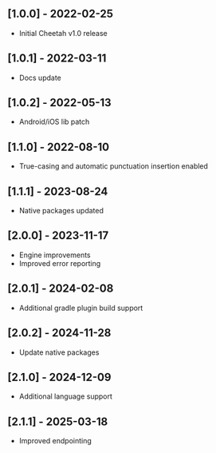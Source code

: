 ## [1.0.0] - 2022-02-25
* Initial Cheetah v1.0 release

## [1.0.1] - 2022-03-11
* Docs update

## [1.0.2] - 2022-05-13
* Android/iOS lib patch

## [1.1.0] - 2022-08-10
* True-casing and automatic punctuation insertion enabled

## [1.1.1] - 2023-08-24
* Native packages updated

## [2.0.0] - 2023-11-17
* Engine improvements
* Improved error reporting

## [2.0.1] - 2024-02-08
* Additional gradle plugin build support

## [2.0.2] - 2024-11-28
* Update native packages

## [2.1.0] - 2024-12-09
* Additional language support

## [2.1.1] - 2025-03-18
* Improved endpointing
